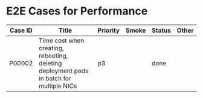 # E2E Cases for Performance

| Case ID | Title                                                        | Priority | Smoke | Status | Other                                                |
| ------- | ------------------------------------------------------------ | -------- | ----- | ------ | ---------------------------------------------------- |
| P00002  | Time cost when creating, rebooting, deleting deployment pods in batch for multiple NICs | p3       |       | done   |                           |
